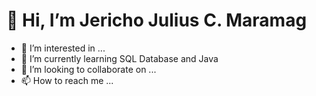 <h1>👋 Hi, I’m Jericho Julius C. Maramag </h1>

- 👀 I’m interested in ...
- 🌱 I’m currently learning SQL Database and Java 
- 💞️ I’m looking to collaborate on ...
- 📫 How to reach me ...


<!---
jjmaramag/jjmaramag is a ✨ special ✨ repository because its `README.md` (this file) appears on your GitHub profile.
You can click the Preview link to take a look at your changes.
--->
